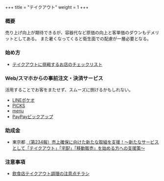 +++
title = "テイクアウト"
weight = 1
+++

### 概要

売り上げ向上が期待できるが、容器代など原価の向上と客単価のダウンもデメリットとしてある。
また暑くなってくると衛生面での配慮が一層必要となる。

### 始め方

- [テイクアウトに挑戦するお店のチェックリスト](https://note.com/offreco/n/ncb82891da2e1)

### Web/スマホからの事前注文・決済サービス

活用することでお客をまたせず、スムーズに捌けるかもしれない。

- [LINEポケオ](https://pockeo.line.me/)
- [PICKS](https://picks.fun/PicksforPartners/)
- [menu](https://service.menu.inc/partners/index.html)
- [PayPayピックアップ](https://paypay.ne.jp/store/pickup/)

### 助成金

- 東京都 [（第234報）売上確保に向けた新たな取組を支援！～新たなサービスとして「テイクアウト」「宅配」「移動販売」を始める方への支援策～](https://www.bousai.metro.tokyo.lg.jp/taisaku/saigai/1007261/1007737.html)

### 注意事項

- [飲食店テイクアウト調理の注意点チラシ](http://www.anemosu.co.jp/?p=243)
